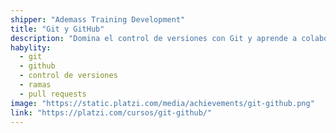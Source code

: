 ```yaml
---
shipper: "Ademass Training Development"
title: "Git y GitHub"
description: "Domina el control de versiones con Git y aprende a colaborar eficientemente en proyectos mediante GitHub, usando ramas, commits, merges y pull requests."
habylity:
  - git
  - github
  - control de versiones
  - ramas
  - pull requests
image: "https://static.platzi.com/media/achievements/git-github.png"
link: "https://platzi.com/cursos/git-github/"
---
```

